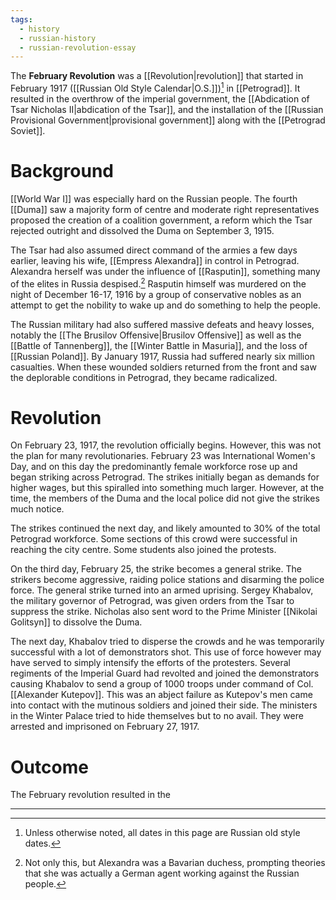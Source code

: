 ```yaml
---
tags:
  - history
  - russian-history
  - russian-revolution-essay
---
```

The **February Revolution** was a [[Revolution|revolution]] that started in February 1917 ([[Russian Old Style Calendar|O.S.]])[^1] in [[Petrograd]]. It resulted in the overthrow of the imperial government, the [[Abdication of Tsar Nicholas II|abdication of the Tsar]], and the installation of the [[Russian Provisional Government|provisional government]] along with the [[Petrograd Soviet]]. 
# Background
[[World War I]] was especially hard on the Russian people. The fourth [[Duma]] saw a majority form of centre and moderate right representatives proposed the creation of a coalition government, a reform which the Tsar rejected outright and dissolved the Duma on September 3, 1915.

The Tsar had also assumed direct command of the armies a few days earlier, leaving his wife, [[Empress Alexandra]] in control in Petrograd. Alexandra herself was under the influence of [[Rasputin]], something many of the elites in Russia despised.[^2] Rasputin himself was murdered on the night of December 16-17, 1916 by a group of conservative nobles as an attempt to get the nobility to wake up and do something to help the people.

The Russian military had also suffered massive defeats and heavy losses, notably the [[The Brusilov Offensive|Brusilov Offensive]] as well as the [[Battle of Tannenberg]], the [[Winter Battle in Masuria]], and the loss of [[Russian Poland]]. By January 1917, Russia had suffered nearly six million casualties. When these wounded soldiers returned from the front and saw the deplorable conditions in Petrograd, they became radicalized. 
# Revolution
On February 23, 1917, the revolution officially begins. However, this was not the plan for many revolutionaries. February 23 was International Women's Day, and on this day the predominantly female workforce rose up and began striking across Petrograd. The strikes initially began as demands for higher wages, but this spiralled into something much larger. However, at the time, the members of the Duma and the local police did not give the strikes much notice.

The strikes continued the next day, and likely amounted to 30% of the total Petrograd workforce. Some sections of this crowd were successful in reaching the city centre. Some students also joined the protests.

On the third day, February 25, the strike becomes a general strike. The strikers become aggressive, raiding police stations and disarming the police force. The general strike turned into an armed uprising. Sergey Khabalov, the military governor of Petrograd, was given orders from the Tsar to suppress the strike. Nicholas also sent word to the Prime Minister [[Nikolai Golitsyn]] to dissolve the Duma.

The next day, Khabalov tried to disperse the crowds and he was temporarily successful with a lot of demonstrators shot. This use of force however may have served to simply intensify the efforts of the protesters. Several regiments of the Imperial Guard had revolted and joined the demonstrators causing Khabalov to send a group of 1000 troops under command of Col. [[Alexander Kutepov]]. This was an abject failure as Kutepov's men came into contact with the mutinous soldiers and joined their side. The ministers in the Winter Palace tried to hide themselves but to no avail. They were arrested and imprisoned on February 27, 1917.
# Outcome
The February revolution resulted in the

---
[^1]: Unless otherwise noted, all dates in this page are Russian old style dates.

[^2]: Not only this, but Alexandra was a Bavarian duchess, prompting theories that she was actually a German agent working against the Russian people.
